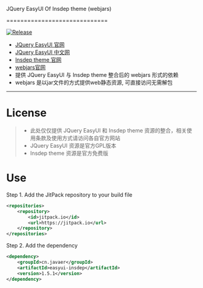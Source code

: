 JQuery EasyUI Of Insdep theme (webjars)

=============================

[![Release](https://jitpack.io/v/cn.javaer/easyui-insdep.svg)](https://jitpack.io/#cn.javaer/easyui-insdep)

* [JQuery EasyUI 官网](http://www.jeasyui.com/index.php)
* [JQuery EasyUI 中文网](http://www.jeasyui.net/)
* [Insdep theme 官网](https://www.insdep.com/)
* [webjars官网](http://www.webjars.org/)
* 提供 JQuery EasyUI 与 Insdep theme 整合后的 webjars 形式的依赖
* webjars 是以jar文件的方式提供web静态资源, 可直接访问无需解包

-----------------------------

# License
> * 此处仅仅提供 JQuery EasyUI 和 Insdep theme 资源的整合，相关使用条款及使用方式请访问各自官方网站
> * JQuery EasyUI 资源是官方GPL版本
> * Insdep theme 资源是官方免费版

# Use
Step 1. Add the JitPack repository to your build file
```xml
<repositories>
    <repository>
        <id>jitpack.io</id>
        <url>https://jitpack.io</url>
    </repository>
</repositories>
```

Step 2. Add the dependency
```xml
<dependency>
    <groupId>cn.javaer</groupId>
    <artifactId>easyui-insdep</artifactId>
    <version>1.5.1</version>
</dependency>
```

